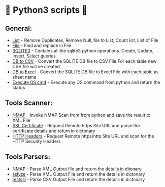 # :snake: Python3 scripts :snake:

## General:
* [List](https://github.com/nallamuthu/Python_Snippets/blob/master/General/list_opreation.py)    - Remove Duplicates, Remove Null, file to List, Count list, List of File
* [File](https://github.com/nallamuthu/Python_Snippets/blob/master/General/file_operation.py)	- Find and replace in File
* [SQLITE3](https://github.com/nallamuthu/Python_Snippets/blob/master/SQLite3/sql.py) - Contains all the sqlite3 python operations. Create, Update, Insert, Select queries 
* [DB to CSV](https://github.com/nallamuthu/Python_Snippets/blob/master/SQLite3/dbtocsv.py) - Convert the SQLITE DB file to CSV File.For each table new CSV file will ne created
* [DB to Excel](https://github.com/nallamuthu/Python_Snippets/blob/master/SQLite3/dbtoexcel.py) - Convert the SQLITE DB file to Excel File with each table as sheet name
* [Execute OS cmd](https://github.com/nallamuthu/Python_Snippets/blob/master/Scanner/execute_command.py)  - Execute any OS command from python and return the status

## Tools Scanner:
* [NMAP](https://github.com/nallamuthu/Python_Snippets/blob/master/Scanner/nmap_scanner.py)            - Invoke NMAP Scan from from python and save the result to XML File
* [SSL Certificate](https://github.com/nallamuthu/Python_Snippets/blob/master/Scanner/ssl_certificate_scanner.py) - Request Remote https Site URL and parse the certificate details and return in dictonary
* [HTTP Headers](https://github.com/nallamuthu/Python_Snippets/blob/master/Scanner/http_security_header_scanner.py)    - Request Remote https/http Site URL and scan for the HTTP Security Headers

## Tools Parsers:
* [NMAP](https://github.com/nallamuthu/Python_Snippets/blob/master/Parser/nmap_xml_parser.py)    - Parse XML Output file and return the details in ditonary
* [sslyze](https://github.com/nallamuthu/Python_Snippets/blob/master/Parser/sslyze_xml_parser.py)  - Parse XML Output File and return the details in dictonary
* [testssl](https://github.com/nallamuthu/Python_Snippets/blob/master/Parser/testssl_csv_parser.py) - Parse CSV Output File and return the details in dictonary


